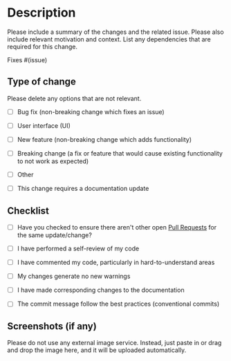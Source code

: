# Description
Please include a summary of the changes and the related issue. Please also include relevant motivation and context. List any dependencies that are required for this change.


Fixes #(issue)


## Type of change

Please delete any options that are not relevant.

- [ ] Bug fix (non-breaking change which fixes an issue)
- [ ] User interface (UI)
- [ ] New feature (non-breaking change which adds functionality)
- [ ] Breaking change (a fix or feature that would cause existing functionality to not work as expected)
- [ ] Other
- [ ] This change requires a documentation update


## Checklist
- [ ] Have you checked to ensure there aren't other open [Pull Requests](https://github.com/black-backdoor/WebOS/pulls) for the same update/change?
- [ ] I have performed a self-review of my code
- [ ] I have commented my code, particularly in hard-to-understand areas
- [ ] My changes generate no new warnings
- [ ] I have made corresponding changes to the documentation
- [ ] The commit message follow the best practices (conventional commits)



## Screenshots (if any)
Please do not use any external image service. Instead, just paste in or drag and drop the image here, and it will be uploaded automatically.